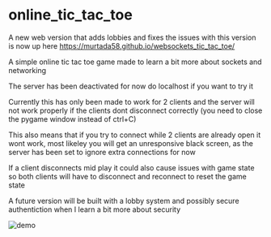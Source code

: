 # online_tic_tac_toe

A new web version that adds lobbies and fixes the issues with this version is now up here https://murtada58.github.io/websockets_tic_tac_toe/

A simple online tic tac toe game made to learn a bit more about sockets and networking

The server has been deactivated for now do localhost if you want to try it

Currently this has only been made to work for 2 clients and the server will not work properly if the clients dont disconnect correctly (you need to close the pygame window instead of ctrl+C)

This also means that if you try to connect while 2 clients are already open it wont work, most likeley you will get an unresponsive black screen, as the server has been set to ignore extra connections for now

If a client disconnects mid play it could also cause issues with game state so both clients will have to disconnect and reconnect to reset the game state

A future version will be built with a lobby system and possibly secure authentiction when I learn a bit more about security

![demo](https://user-images.githubusercontent.com/36714364/135265725-d7f1c212-5348-40e3-8c42-ba017b821229.png)
